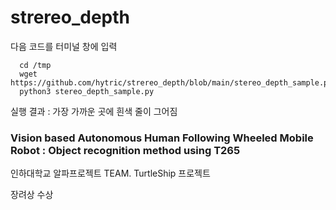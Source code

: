 #  strereo_depth

다음 코드를 터미널 창에 입력

~~~
  cd /tmp
  wget https://github.com/hytric/strereo_depth/blob/main/stereo_depth_sample.py
  python3 stereo_depth_sample.py
~~~

실행 결과 : 가장 가까운 곳에 흰색 줄이 그어짐

### Vision based Autonomous Human Following Wheeled Mobile Robot : Object recognition method using T265

인하대학교 알파프로젝트 TEAM. TurtleShip 프로젝트

장려상 수상
